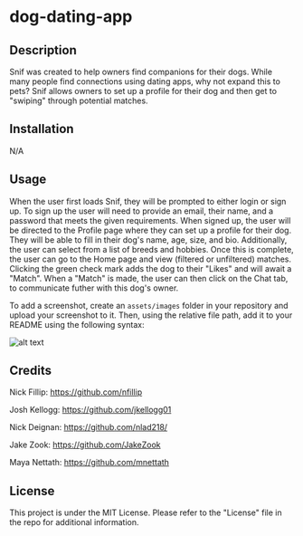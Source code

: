 # dog-dating-app

## Description

Snif was created to help owners find companions for their dogs. While many people find connections using dating apps, why not expand this to pets? Snif allows owners to set up a profile for their dog and then get to "swiping" through potential matches.

## Installation

N/A

## Usage

When the user first loads Snif, they will be prompted to either login or sign up. To sign up the user will need to provide an email, their name, and a password that meets the given requirements. When signed up, the user will be directed to the Profile page where they can set up a profile for their dog. They will be able to fill in their dog's name, age, size, and bio. Additionally, the user can select from a list of breeds and hobbies. Once this is complete, the user can go to the Home page and view (filtered or unfiltered) matches. Clicking the green check mark adds the dog to their "Likes" and will await a "Match". When a "Match" is made, the user can then click on the Chat tab, to communicate futher with this dog's owner. 

To add a screenshot, create an `assets/images` folder in your repository and upload your screenshot to it. Then, using the relative file path, add it to your README using the following syntax:

![alt text](assets/images/screenshot.png)

## Credits

Nick Fillip: https://github.com/nfillip

Josh Kellogg: https://github.com/jkellogg01

Nick Deignan: https://github.com/nlad218/

Jake Zook: https://github.com/JakeZook

Maya Nettath: https://github.com/mnettath

## License

This project is under the MIT License. Please refer to the "License" file in the repo for additional information. 
